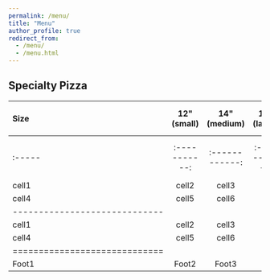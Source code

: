 ```yaml
---
permalink: /menu/
title: "Menu"
author_profile: true
redirect_from: 
  - /menu/
  - /menu.html
---
```



## Specialty Pizza

| Size | 12" (small) | 14" (medium) | 16" (large) | 18" (x-large) |
|:-----|:-----------:|:------------:|:-----------:|--------------:|
|:-----|:-----------:|:------------:|:-----------:|--------------:|
| cell1   | cell2   | cell3   |
| cell4   | cell5   | cell6   |
|-----------------------------|
| cell1   | cell2   | cell3   |
| cell4   | cell5   | cell6   |
|=============================|
| Foot1   | Foot2   | Foot3   |
